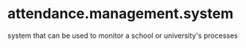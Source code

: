 # attendance.management.system
system that can be used to monitor a school or university's processes

